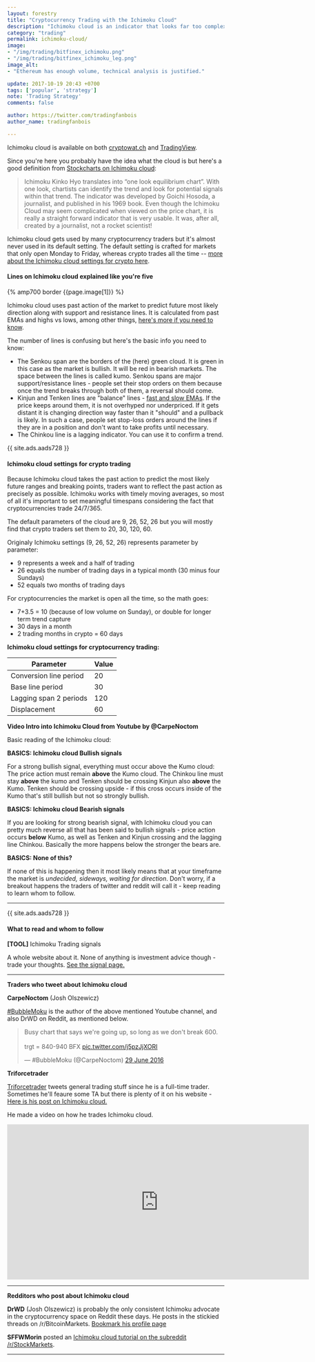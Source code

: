 ```yaml
---
layout: forestry
title: "Cryptocurrency Trading with the Ichimoku Cloud"
description: "Ichimoku cloud is an indicator that looks far too complex to learn for traders with 5 seconds attention spans. Once you know what it does it makes your trading so much easier though."
category: "trading"
permalink: ichimoku-cloud/
image:
- "/img/trading/bitfinex_ichimoku.png"
- "/img/trading/bitfinex_ichimoku_leg.png"
image_alt:
- "Ethereum has enough volume, technical analysis is justified."

update: 2017-10-19 20:43 +0700
tags: ['popular', 'strategy']
note: 'Trading Strategy'
comments: false

author: https://twitter.com/tradingfanbois
author_name: tradingfanbois

---
```


Ichimoku cloud is available on both [cryptowat.ch](https://cryptowat.ch/) and [TradingView](http://tradingview.go2cloud.org/aff_c?offer_id=2&aff_id=3223&url_id=23&file_id=199).

Since you're here you probably have the idea what the cloud is but here's a good definition from [Stockcharts on Ichimoku cloud](http://stockcharts.com/school/doku.php?id=chart_school:technical_indicators:ichimoku_cloud):

> Ichimoku Kinko Hyo translates into “one look equilibrium chart”. With one look, chartists can identify the trend and look for potential signals within that trend. The indicator was developed by Goichi Hosoda, a journalist, and published in his 1969 book. Even though the Ichimoku Cloud may seem complicated when viewed on the price chart, it is really a straight forward indicator that is very usable. It was, after all, created by a journalist, not a rocket scientist!

Ichimoku cloud gets used by many cryptocurrency traders but it's almost never used in its default setting. The default setting is crafted for markets that only open Monday to Friday, whereas crypto trades all the time -- [more about the Ichimoku cloud settings for crypto here](#settings).

#### Lines on Ichimoku cloud explained like you're five

{% amp700 border {{page.image[1]}} %}

Ichimoku cloud uses past action of the market to predict future most likely direction along with support and resistance lines.
It is calculated from past EMAs and highs vs lows, among other things, [here's more if you need to know](http://stockcharts.com/school/doku.php?id=chart_school:technical_indicators:ichimoku_cloud).

The number of lines is confusing but here's the basic info you need to know:

* The Senkou span are the borders of the (here) green cloud. It is green in this case as the market is bullish. It will be red in bearish markets. The space between the lines is called kumo. Senkou spans are major support/resistance lines - people set their stop orders on them because once the trend breaks through both of them, a reversal should come.
* Kinjun and Tenken lines are "balance" lines - [fast and slow EMAs](http://www.babypips.com/school/elementary/moving-averages/moving-average-crossover-trading.html). If the price keeps around them, it is not overhyped nor underpriced. If it gets distant it is changing direction way faster than it "should" and a pullback is likely. In such a case, people set stop-loss orders around the lines if they are in a position and don't want to take profits until necessary.
* The Chinkou line is a lagging indicator. You can use it to confirm a trend.

<div id="settings"></div>

{{ site.ads.aads728 }}


#### Ichimoku cloud settings for crypto trading

Because Ichimoku cloud takes the past action to predict the most likely future ranges and breaking points, traders want to reflect the past action as precisely as possible. Ichimoku works with timely moving averages, so most of all it's important to set meaningful timespans considering the fact that cryptocurrencies trade 24/7/365.

The default parameters of the cloud are 9, 26, 52, 26 but you will mostly find that crypto traders set them to 20, 30, 120, 60.

Originaly Ichimoku settings (9, 26, 52, 26) represents parameter by parameter:

* 9 represents a week and a half of trading
* 26 equals the number of trading days in a typical month (30 minus four Sundays)
* 52 equals two months of trading days

For cryptocurrencies the market is open all the time, so the math goes:  
* 7+3.5 = 10 (because of low volume on Sunday), or double for longer term trend capture
* 30 days in a month
* 2 trading months in crypto = 60 days

**Ichimoku cloud settings for cryptocurrency trading:**

| Parameter | Value |
| ---------- | ------- |
| Conversion line period | 20 |
| Base line period | 30 |
| Lagging span 2 periods | 120 |
| Displacement | 60 |

**Video Intro into Ichimoku Cloud from Youtube by @CarpeNoctom**

   <amp-youtube
          data-videoid="J3t2Tsn_Imk"
          layout="responsive"
          width="700" height="360"></amp-youtube>
   </div>


Basic reading of the Ichimoku cloud:

**BASICS: Ichimoku cloud Bullish signals**

For a strong bullish signal, everything must occur above the Kumo cloud: The price action must remain **above** the Kumo cloud. The Chinkou line must stay **above** the kumo and Tenken should be crossing Kinjun also **above** the Kumo. Tenken should be crossing upside - if this cross occurs inside of the Kumo that's still bullish but not so strongly bullish.

**BASICS: Ichimoku cloud Bearish signals**

If you are looking for strong bearish signal, with Ichimoku cloud you can pretty much reverse all that has been said to bullish signals - price action occurs **below** Kumo, as well as Tenken and Kinjun crossing and the lagging line Chinkou. Basically the more happens below the stronger the bears are.

**BASICS: None of this?**

If none of this is happening then it most likely means that at your timeframe the market is *undecided, sideways, waiting for direction*. Don't worry, if a breakout happens the traders of twitter and reddit will call it - keep reading to learn whom to follow.

____________________________

{{ site.ads.aads728 }}

#### What to read and whom to follow

**[TOOL]** Ichimoku Trading signals

A whole website about it. None of anything is investment advice though - trade your thoughts. [See the signal page.](http://www.ichimokutrader.com/signals.html)

_________________________

**Traders who tweet about Ichimoku cloud**

**CarpeNoctom** (Josh Olszewicz)

[#BubbleMoku](https://twitter.com/CarpeNoctom) is the author of the above mentioned Youtube channel, and also DrWD on Reddit, as mentioned below.

<blockquote class="twitter-tweet" data-lang="en-gb"><p lang="en" dir="ltr">Busy chart that says we&#39;re going up, so long as we don&#39;t break 600. <br><br>trgt = 840-940 BFX <a href="https://t.co/j5pzJjXORI">pic.twitter.com/j5pzJjXORI</a></p>&mdash; #BubbleMoku (@CarpeNoctom) <a href="https://twitter.com/CarpeNoctom/status/748010819775041542">29 June 2016</a></blockquote>

**Triforcetrader**

[Triforcetrader](https://twitter.com/triforcetrader) tweets general trading stuff since he is a full-time trader. Sometimes he'll feaure some TA but there is plenty of it on his website - [Here is his post on Ichimoku cloud.](http://triforcetrader.com/trading/ichimoku/)

He made a video on how he trades Ichimoku cloud.

<iframe width="700" height="360" src="https://www.youtube.com/embed/p_Z6ogQIE6E" frameborder="0" allowfullscreen></iframe>

_______________________

**Redditors who post about Ichimoku cloud**

**DrWD** (Josh Olszewicz) is probably the only consistent Ichimoku advocate in the cryptocurrency space on Reddit these days. He posts in the stickied threads on /r/BitcoinMarkets. [Bookmark his profile page](https://www.reddit.com/user/drwd)

**SFFWMorin** posted an [Ichimoku cloud tutorial on the subreddit /r/StockMarkets](https://www.reddit.com/r/StockMarket/comments/434jrn/ichimoku_cloud_how_to_trade_guide/).

_____________________

